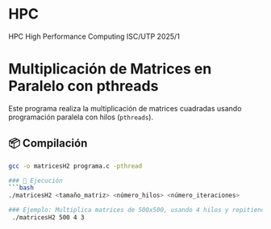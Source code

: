 # HPC
HPC High Performance Computing ISC/UTP 2025/1


# Multiplicación de Matrices en Paralelo con pthreads
Este programa realiza la multiplicación de matrices cuadradas usando programación paralela con hilos (`pthreads`).

## 📦 Compilación

```bash
gcc -o matricesH2 programa.c -pthread

### 🚀 Ejecución
```bash
./matricesH2 <tamaño_matriz> <número_hilos> <número_iteraciones>

### Ejemplo: Multiplica matrices de 500x500, usando 4 hilos y repitiendo el proceso 3 veces.
 ./matricesH2 500 4 3


